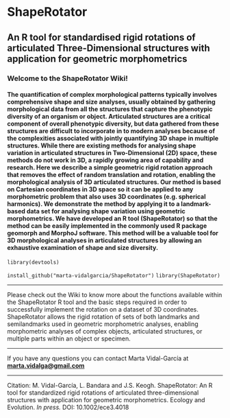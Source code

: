 # ShapeRotator 
## An R tool for standardised rigid rotations of articulated Three-Dimensional structures with application for geometric morphometrics
### Welcome to the ShapeRotator Wiki!
#### The quantification of complex morphological patterns typically involves comprehensive shape and size analyses, usually obtained by gathering morphological data from all the structures that capture the phenotypic diversity of an organism or object. Articulated structures are a critical component of overall phenotypic diversity, but data gathered from these structures are difficult to incorporate in to modern analyses because of the complexities associated with jointly quantifying 3D shape in multiple structures. While there are existing methods for analysing shape variation in articulated structures in Two-Dimensional (2D) space, these methods do not work in 3D, a rapidly growing area of capability and research. Here we describe a simple geometric rigid rotation approach that removes the effect of random translation and rotation, enabling the morphological analysis of 3D articulated structures. Our method is based on Cartesian coordinates in 3D space so it can be applied to any morphometric problem that also uses 3D coordinates (e.g. spherical harmonics). We demonstrate the method by applying it to a landmark-based data set for analysing shape variation using geometric morphometrics. We have developed an R tool (ShapeRotator) so that the method can be easily implemented in the commonly used R package geomorph and MorphoJ software. This method will be a valuable tool for 3D morphological analyses in articulated structures by allowing an exhaustive examination of shape and size diversity.

`library(devtools)`

`install_github("marta-vidalgarcia/ShapeRotator")`
`library(ShapeRotator)`

***

Please check out the Wiki to know more about the functions available within the ShapeRotator R tool and the basic steps required in order to successfully implement the rotation on a dataset of 3D coordinates. ShapeRotator allows the rigid rotation of sets of both landmarks and semilandmarks used in geometric morphometric analyses, enabling morphometric analyses of complex objects, articulated structures, or multiple parts within an object or specimen.



***

If you have any questions you can contact Marta Vidal-García at **marta.vidalga@gmail.com**



***

Citation:
M. Vidal-García, L. Bandara and J.S. Keogh. ShapeRotator: An R tool for standardized rigid rotations of articulated three-dimensional structures with application for geometric morphometrics. Ecology and Evolution. _In press._
DOI: 10.1002/ece3.4018
